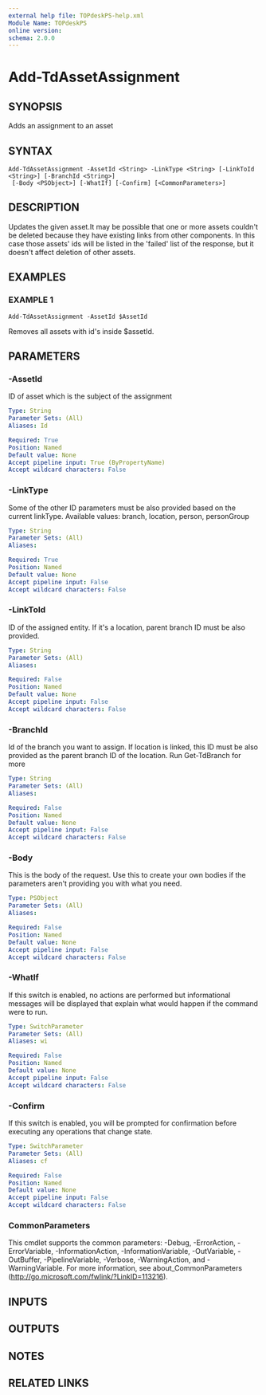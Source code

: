 ```yaml
---
external help file: TOPdeskPS-help.xml
Module Name: TOPdeskPS
online version:
schema: 2.0.0
---
```


# Add-TdAssetAssignment

## SYNOPSIS
Adds an assignment to an asset

## SYNTAX

```
Add-TdAssetAssignment -AssetId <String> -LinkType <String> [-LinkToId <String>] [-BranchId <String>]
 [-Body <PSObject>] [-WhatIf] [-Confirm] [<CommonParameters>]
```

## DESCRIPTION
Updates the given asset.It may be possible that one or more assets couldn't be deleted because they have existing links from other components.
In this case those assets' ids will be listed in the 'failed' list of the response, but it doesn't affect deletion of other assets.

## EXAMPLES

### EXAMPLE 1
```
Add-TdAssetAssignment -AssetId $AssetId
```

Removes all assets with id's inside $assetId.

## PARAMETERS

### -AssetId
ID of asset which is the subject of the assignment

```yaml
Type: String
Parameter Sets: (All)
Aliases: Id

Required: True
Position: Named
Default value: None
Accept pipeline input: True (ByPropertyName)
Accept wildcard characters: False
```

### -LinkType
Some of the other ID parameters must be also provided based on the current linkType.
Available values: branch, location, person, personGroup

```yaml
Type: String
Parameter Sets: (All)
Aliases:

Required: True
Position: Named
Default value: None
Accept pipeline input: False
Accept wildcard characters: False
```

### -LinkToId
ID of the assigned entity.
If it's a location, parent branch ID must be also provided.

```yaml
Type: String
Parameter Sets: (All)
Aliases:

Required: False
Position: Named
Default value: None
Accept pipeline input: False
Accept wildcard characters: False
```

### -BranchId
Id of the branch you want to assign.
If location is linked, this ID must be also provided as the parent branch ID of the location.
Run Get-TdBranch for more

```yaml
Type: String
Parameter Sets: (All)
Aliases:

Required: False
Position: Named
Default value: None
Accept pipeline input: False
Accept wildcard characters: False
```

### -Body
This is the body of the request.
Use this to create your own bodies if the parameters aren't providing you with what you need.

```yaml
Type: PSObject
Parameter Sets: (All)
Aliases:

Required: False
Position: Named
Default value: None
Accept pipeline input: False
Accept wildcard characters: False
```

### -WhatIf
If this switch is enabled, no actions are performed but informational messages will be displayed that explain what would happen if the command were to run.

```yaml
Type: SwitchParameter
Parameter Sets: (All)
Aliases: wi

Required: False
Position: Named
Default value: None
Accept pipeline input: False
Accept wildcard characters: False
```

### -Confirm
If this switch is enabled, you will be prompted for confirmation before executing any operations that change state.

```yaml
Type: SwitchParameter
Parameter Sets: (All)
Aliases: cf

Required: False
Position: Named
Default value: None
Accept pipeline input: False
Accept wildcard characters: False
```

### CommonParameters
This cmdlet supports the common parameters: -Debug, -ErrorAction, -ErrorVariable, -InformationAction, -InformationVariable, -OutVariable, -OutBuffer, -PipelineVariable, -Verbose, -WarningAction, and -WarningVariable.
For more information, see about_CommonParameters (http://go.microsoft.com/fwlink/?LinkID=113216).

## INPUTS

## OUTPUTS

## NOTES

## RELATED LINKS
